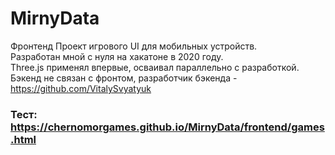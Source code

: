 # MirnyData
Фронтенд Проект игрового UI для мобильных устройств.<br/>
Разработан мной с нуля на хакатоне в 2020 году.<br/>
Three.js применял впервые, осваивал параллельно с разработкой.<br/>
Бэкенд не связан с фронтом, разработчик бэкенда - https://github.com/VitalySvyatyuk<br/>
### Тест: https://chernomorgames.github.io/MirnyData/frontend/games.html
